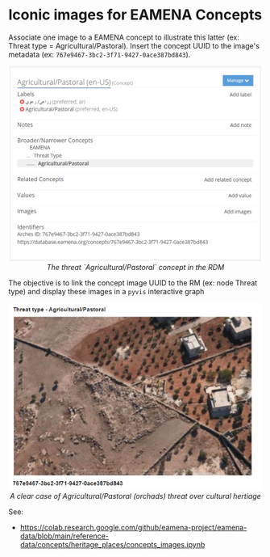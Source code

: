 # Iconic images for EAMENA Concepts

Associate one image to a EAMENA concept to illustrate this latter (ex: Threat type = Agricultural/Pastoral). Insert the concept UUID to the image's metadata (ex: `767e9467-3bc2-3f71-9427-0ace387bd843`).


<p align="center">
  <img alt="img-name" src="image.png" width="500">
  <br>
    <em>The threat `Agricultural/Pastoral` concept in the RDM</em>
</p>

The objective is to link the concept image UUID to the RM (ex: node Threat type) and display these images in a `pyvis` interactive graph

<p align="center">
  <img alt="img-name" src="https://raw.githubusercontent.com/eamena-project/eamena-arches-dev/main/www/concepts_images_threat_type_agricole.png" width="600">
  <br>
    <em>A clear case of Agricultural/Pastoral (orchads) threat over cultural hertiage </em>
</p>


See: 
* https://colab.research.google.com/github/eamena-project/eamena-data/blob/main/reference-data/concepts/heritage_places/concepts_images.ipynb
